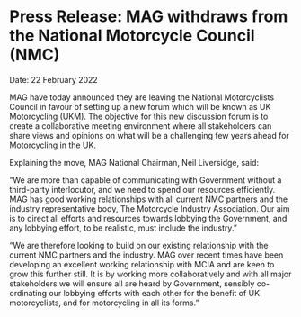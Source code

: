 # Press Release: MAG withdraws from the National Motorcycle Council (NMC)

Date: 22 February 2022

MAG have today announced they are leaving the National Motorcyclists Council in favour of setting up a new forum which will be known as UK Motorcycling (UKM). The objective for this new discussion forum is to create a collaborative meeting environment where all stakeholders can share views and opinions on what will be a challenging few years ahead for Motorcycling in the UK.

Explaining the move, MAG National Chairman, Neil Liversidge, said:

“We are more than capable of communicating with Government without a third-party interlocutor, and we need to spend our resources efficiently.  MAG has good working relationships with all current NMC partners and the industry representative body, The Motorcycle Industry Association. Our aim is to direct all efforts and resources towards lobbying the Government, and any lobbying effort, to be realistic, must include the industry.”

“We are therefore looking to build on our existing relationship with the current NMC partners and the industry. MAG over recent times have been developing an excellent working relationship with MCIA and are keen to grow this further still. It is by working more collaboratively and with all major stakeholders we will ensure all are heard by Government, sensibly co-ordinating our lobbying efforts with each other for the benefit of UK motorcyclists, and for motorcycling in all its forms.”